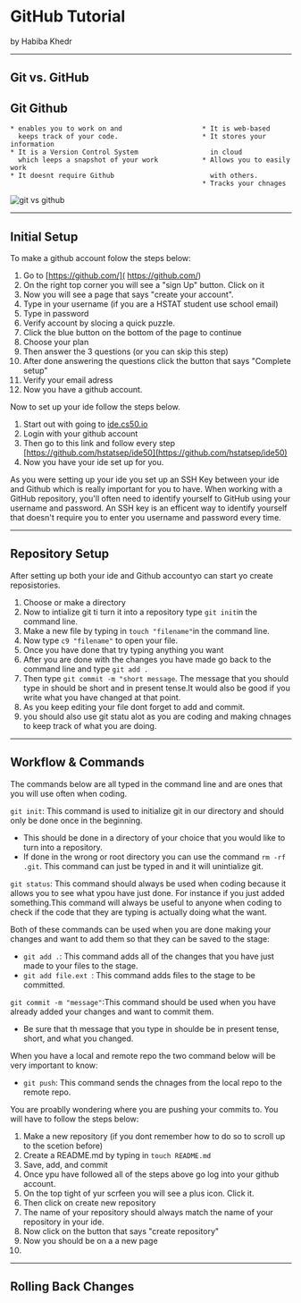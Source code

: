 # GitHub Tutorial

by Habiba Khedr

---
## Git vs. GitHub

 ## Git                                         Github
    * enables you to work on and                    * It is web-based 
      keeps track of your code.                     * It stores your information
    * It is a Version Control System                  in cloud
      which leeps a snapshot of your work           * Allows you to easily work
    * It doesnt require Github                        with others.
                                                    * Tracks your chnages
    
 ![git vs github](http:github-learning/github-tutorial/git-vs-github.png)
 
 
 



---
## Initial Setup
To make a github account folow the steps below:
1. Go to [https://github.com/]( https://github.com/)
2. On the right top corner you will see a "sign Up" button. Click on it 
3. Now you will see a page  that says "create your account". 
4. Type in your username (if you are a HSTAT student use school email)
5. Type in password
6. Verify account by slocing a quick puzzle.
7. Click the blue button on the bottom of the page to continue
8. Choose your plan
9. Then answer the 3 questions (or you can skip this step)
10. After done answering the questions click the button that says "Complete setup"
11. Verify your email adress
12. Now you have a github account.

Now to set up your ide follow the steps below.
1. Start out with going to [ide.cs50.io](ide.cs50.io)
2. Login with your github account 
3. Then go to this link and follow every step [https://github.com/hstatsep/ide50](https://github.com/hstatsep/ide50)
4. Now you have your ide set up for you.

As you were setting up your ide you set up an SSH Key between your ide and Github which is really important for you to have. When working with a GitHub repository, you'll often need to identify yourself to GitHub using your username and password. An SSH key is an efficent way to identify yourself that doesn't require you to enter you username and password every time.


---
## Repository Setup
After setting up both your ide and Github accountyo can start yo create reposistories.
1. Choose or make a directory
2. Now to intialize git ti turn it into a repository type `git init`in the command line.
3. Make a new file by typing in `touch "filename"`in the command line.
4. Now type `c9 "filename"` to open your file.
5. Once you have done that try typing anything you want
6. After you are done with the changes you have made go back to the command line and type `git add .`
7. Then type `git commit -m "short message`. The message that you should type in should be short and in present tense.It would also be good if you write what you have changed at that point.
8. As you keep editing your file dont forget to add and commit.
9. you should also use git statu alot as you are coding and making chnages to keep track of what you are doing.


---
## Workflow & Commands
The commands below are all typed in the command line and are ones that you will use often when coding.

`git init`: This command is used to initialize git in our directory and should only be done once in the beginning.
* This should be done in a directory of your choice that you would like to turn into a repository.
* If done in the wrong or root directory you can use the command `rm -rf .git`. This command can just be typed in and it will unintialize git.

`git status`: This command should always be used when coding because it allows you to see what ypou have just done. For instance if you just added something.This command will always be useful to anyone when coding to check if the code that they are typing is actually doing what the want.
 
Both of these commands can be used when you are done making your changes and want to add them so that they can be saved to the stage:
* `git add .`: This command adds all of the changes that you have just made to your files to the stage.
* `git add file.ext `: This command adds files to the stage to be committed.

`git commit -m "message"`:This command should be used when you have already added your changes and want to commit them.
* Be sure that th message that you type in shoulde be in present tense, short, and what you changed.

When you have a local and remote repo the two command below will be very important to know:
* `git push`: This command sends the chnages from the local repo to the remote repo.

You are proablly wondering where you are pushing your commits to. You will have to follow the steps below:
1. Make a new repository (if you dont remember how to do so to scroll up to the scetion before)
2. Create a README.md by typing in `touch README.md`
3. Save, add, and commit
4. Once ypu have followed all of the steps above go log into your github account.
5. On the top tight of yur scrfeen you will see a plus icon. Click it.
6. Then click on create new repository
7. The name of your repository should always match the name of your repository in your ide.
8. Now click on the button that says "create repository" 
9. Now you should be on a a new page
10. 



---
## Rolling Back Changes